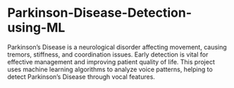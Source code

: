 # Parkinson-Disease-Detection-using-ML
 Parkinson’s Disease is a neurological disorder affecting movement, causing tremors, stiffness, and coordination issues. Early detection is vital for effective management and improving patient quality of life. This project uses machine learning algorithms to analyze voice patterns, helping to detect Parkinson’s Disease through vocal features.
